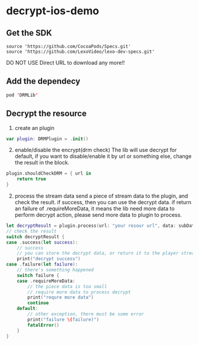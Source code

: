 # decrypt-ios-demo

## Get the SDK
```
source 'https://github.com/CocoaPods/Specs.git' 
source 'https://github.com/LexoVideo/lexo-dev-specs.git'
```

DO NOT USE Direct URL to download any more!!

## Add the dependecy
```swift
pod 'DRMLib'
```

## Decrypt the resource
1) create an plugin
```swift
var plugin: DRMPlugin = .init()
```
2) enable/disable the encrypt(drm check)
The lib will use decrypt for default, if you want to disable/enable it by url or something else, change the result in the block. 
```swift
plugin.shouldCheckDRM = { url in
    return true
}
``` 
2) process the stream data
send a piece of stream data to the plugin, and check the result.
if success, then you can use the decrypt data.
if return an failure of .requireMoreData, it means the lib need more data to perform decrypt action, please send more data to plugin to process.

```swift
let decryptResult = plugin.process(url: "your resour url", data: subData)
// check the result
switch decryptResult {
case .success(let success):
    // success
    // you can store the decrypt data, or return it to the player stream.
    print("decrypt success")
case .failure(let failure):
    // there's something happened
    switch failure {
    case .requireMoreData:
        // the piece data is too small
        // require more data to process decrypt
        print("requre more data")
        continue
    default:
        // other exception, there must be some error
        print("failure \(failure)")
        fatalError()
    }
}

```
